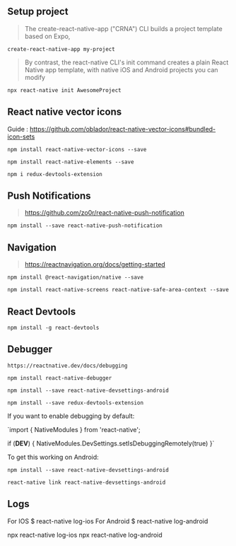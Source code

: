 ## Setup project

> The create-react-native-app ("CRNA") CLI builds a project template based on Expo, 

`create-react-native-app my-project`

> By contrast, the react-native CLI's init command creates a plain React Native app template, with native iOS and Android projects you can modify

`npx react-native init AwesomeProject`


## React native vector icons

Guide : https://github.com/oblador/react-native-vector-icons#bundled-icon-sets

`npm install react-native-vector-icons --save`

`npm install react-native-elements --save`

`npm i redux-devtools-extension`

## Push Notifications

> https://github.com/zo0r/react-native-push-notification

`npm install --save react-native-push-notification`

## Navigation

> https://reactnavigation.org/docs/getting-started

`npm install @react-navigation/native --save`

`npm install react-native-screens react-native-safe-area-context --save`

## React Devtools

`npm install -g react-devtools`

## Debugger

`https://reactnative.dev/docs/debugging`

`npm install react-native-debugger`

`npm install --save react-native-devsettings-android`

`npm install --save redux-devtools-extension`





If you want to enable debugging by default:

`import { NativeModules } from 'react-native';

if (__DEV__) {
  NativeModules.DevSettings.setIsDebuggingRemotely(true)
}`

To get this working on Android:

`npm install --save react-native-devsettings-android`

`react-native link react-native-devsettings-android`


## Logs

For IOS $ react-native log-ios
For Android $ react-native log-android

npx react-native log-ios
npx react-native log-android


